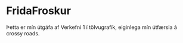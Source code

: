 # FridaFroskur
Þetta er mín útgáfa af Verkefni 1 í tölvugrafík, eiginlega mín útfærsla á crossy roads.
